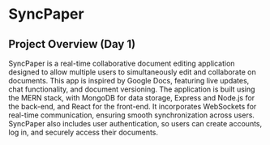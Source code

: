 # SyncPaper 

## Project Overview (Day 1) 
SyncPaper is a real-time collaborative document editing application designed to allow multiple users to simultaneously edit and collaborate on documents. This app is inspired by Google Docs, featuring live updates, chat functionality, and document versioning. The application is built using the MERN stack, with MongoDB for data storage, Express and Node.js for the back-end, and React for the front-end. It incorporates WebSockets for real-time communication, ensuring smooth synchronization across users. SyncPaper also includes user authentication, so users can create accounts, log in, and securely access their documents.


